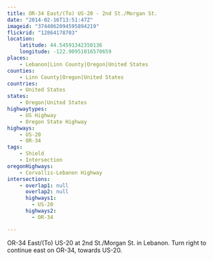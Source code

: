 ```yaml
---
title: OR-34 East/(To) US-20 - 2nd St./Morgan St.
date: "2014-02-16T13:51:47Z"
imageid: "3744062094595894219"
flickrid: "12864178703"
location:
    latitude: 44.54591342350136
    longitude: -122.90951016570659
places:
    - Lebanon|Linn County|Oregon|United States
counties:
    - Linn County|Oregon|United States
countries:
    - United States
states:
    - Oregon|United States
highwaytypes:
    - US Highway
    - Oregon State Highway
highways:
    - US-20
    - OR-34
tags:
    - Shield
    - Intersection
oregonHighways:
    - Corvallis-Lebanon Highway
intersections:
    - overlap1: null
      overlap2: null
      highways1:
        - US-20
      highways2:
        - OR-34

---
```

OR-34 East/(To) US-20 at 2nd St./Morgan St. in Lebanon.  Turn right to continue east on OR-34, towards US-20.